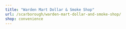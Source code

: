 ```yaml
---
title: "Warden Mart Dollar & Smoke Shop"
url: /scarborough/warden-mart-dollar-and-smoke-shop/
shop: convenience
---
```

